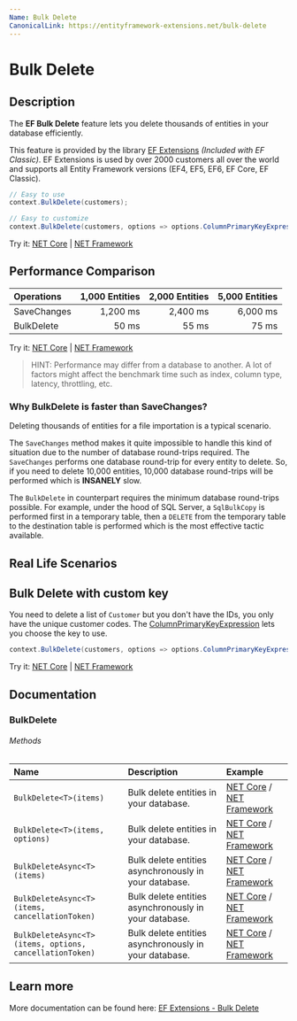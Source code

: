 ```yaml
---
Name: Bulk Delete
CanonicalLink: https://entityframework-extensions.net/bulk-delete
---
```


# Bulk Delete

## Description
The **EF Bulk Delete** feature lets you delete thousands of entities in your database efficiently.

This feature is provided by the library [EF Extensions](https://entityframework-extensions.net/bulk-delete) _(Included with EF Classic)_. EF Extensions is used by over 2000 customers all over the world and supports all Entity Framework versions (EF4, EF5, EF6, EF Core, EF Classic).

```csharp
// Easy to use
context.BulkDelete(customers);

// Easy to customize
context.BulkDelete(customers, options => options.ColumnPrimaryKeyExpression = customer => customer.Code);
```
Try it: [NET Core](https://dotnetfiddle.net/UP8x9D) | [NET Framework](https://dotnetfiddle.net/vnq5Dw)

## Performance Comparison

| Operations      | 1,000 Entities | 2,000 Entities | 5,000 Entities |
| :-------------- | -------------: | -------------: | -------------: |
| SaveChanges     | 1,200 ms       | 2,400 ms       | 6,000 ms       |
| BulkDelete      | 50 ms          | 55 ms          | 75 ms         |

Try it: [NET Core](https://dotnetfiddle.net/cKxsEq) | [NET Framework](https://dotnetfiddle.net/BnBmqF)

> HINT: Performance may differ from a database to another. A lot of factors might affect the benchmark time such as index, column type, latency, throttling, etc.

### Why BulkDelete is faster than SaveChanges?
Deleting thousands of entities for a file importation is a typical scenario.

The `SaveChanges` method makes it quite impossible to handle this kind of situation due to the number of database round-trips required. The `SaveChanges` performs one database round-trip for every entity to delete. So, if you need to delete 10,000 entities, 10,000 database round-trips will be performed which is **INSANELY** slow.

The `BulkDelete` in counterpart requires the minimum database round-trips possible. For example, under the hood of SQL Server, a `SqlBulkCopy` is performed first in a temporary table, then a `DELETE` from the temporary table to the destination table is performed which is the most effective tactic available.

## Real Life Scenarios

## Bulk Delete with custom key
You need to delete a list of `Customer` but you don't have the IDs, you only have the unique customer codes. The [ColumnPrimaryKeyExpression](https://entityframework-extensions.net/column#column-primary-key) lets you choose the key to use.

```csharp
context.BulkDelete(customers, options => options.ColumnPrimaryKeyExpression = customer => customer.Code);
```
Try it: [NET Core](https://dotnetfiddle.net/3uvfUv) | [NET Framework](https://dotnetfiddle.net/cGvtjF)

## Documentation

### BulkDelete

###### Methods

| Name | Description | Example |
| :--- | :---------- | :------ |
| `BulkDelete<T>(items)` | Bulk delete entities in your database. | [NET Core](https://dotnetfiddle.net/lk9xv9) / [NET Framework](https://dotnetfiddle.net/3j4XQs) |
| `BulkDelete<T>(items, options)` | Bulk delete entities in your database.  | [NET Core](https://dotnetfiddle.net/JVOA2l) / [NET Framework](https://dotnetfiddle.net/zZH1fj) |
| `BulkDeleteAsync<T>(items)` | Bulk delete entities asynchronously in your database. | [NET Core](https://dotnetfiddle.net/CjWATE) / [NET Framework](https://dotnetfiddle.net/ifGB5A) |
| `BulkDeleteAsync<T>(items, cancellationToken)` | Bulk delete entities asynchronously in your database. | [NET Core](https://dotnetfiddle.net/cJwS2R) / [NET Framework](https://dotnetfiddle.net/dvLpqE) |
| `BulkDeleteAsync<T>(items, options, cancellationToken)` | Bulk delete entities asynchronously in your database. | [NET Core](https://dotnetfiddle.net/33mbtS) / [NET Framework](https://dotnetfiddle.net/iUQ6Pi) |

## Learn more

More documentation can be found here: [EF Extensions - Bulk Delete](https://entityframework-extensions.net/bulk-delete)
